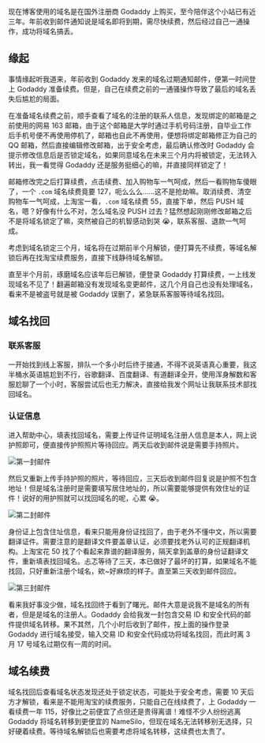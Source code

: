 [pixiv: 70560911]: # 'https://i.loli.net/2019/04/23/5cbf0e91c29b0.jpg'

现在博客使用的域名是在国外注册商 Godaddy 上购买，至今陪伴这个小站已有近三年。年前收到邮件通知说是域名即将到期，需尽快续费，然后经过自己一通操作，成功将域名搞丢。

## 缘起

事情缘起听我道来，年前收到 Godaddy 发来的域名过期通知邮件，便第一时间登上 Godaddy 准备续费。但是，自己在续费之前的一通骚操作导致了最后的域名丢失后尴尬的局面。

在准备域名续费之前，顺手查看了域名的注册的联系人信息，发现绑定的邮箱是之前使用的网易 163 邮箱，由于这个邮箱是大学时通过手机号码注册，自毕业工作后手机号便不再使用停机了，邮箱也自此不再使用，便想将绑定邮箱修正为自己的 QQ 邮箱，然后直接编辑修改邮箱，出于安全考虑，最后确认修改时 Godaddy 会提示修改信息后是否锁定域名，如果同意域名在未来三个月内将被锁定，无法转入转出，我一看觉得 Godaddy 还是服务挺细心的嘛，并直接同样锁定了！

邮箱修改完之后打算续费，点击续费、加入购物车一气呵成，然后一看购物车傻眼了，一个 `.com` 域名续费竟要 127，呃么么么……这不是抢劫嘛。取消续费、清空购物车一气呵成，上淘宝一看，`.com` 域名续费 55，直接下单，然后 PUSH 域名，嗯？好像有什么不对，怎么域名没 PUSH 过去？猛然想起刚刚修改邮箱之后不是将域名锁定了嘛，突然被自己的机智感动到哭 😭，联系客服、退款一气呵成。

考虑到域名锁定三个月，域名将在过期前半个月解锁，便打算先不续费，等域名解锁后再在找淘宝续费服务，直接下线静待域名解锁。

直至半个月前，琢磨域名应该年后已解锁，便登录 Godaddy 打算续费，一上线发现域名不见了！翻遍邮箱没有发现域名变更邮件，这几个月自己也没有处理域名，看来不是被盗号就是被 Godaddy 误删了，紧急联系客服等待域名找回。

## 域名找回

### 联系客服

一开始找到线上客服，排队一个多小时后终于接通，不得不说英语真心重要，我这半桶水英语尴尬到不行，谷歌翻译、百度翻译、有道翻译全开，使用浑身解数和客服尬聊了一个小时，客服尝试后也无力解决，直接给我发个网址让我联系技术部找回域名。

### 认证信息

进入帮助中心，填表找回域名，需要上传证件证明域名注册人信息是本人，网上说护照即可，便直接传护照照片等待回应。两天后收到邮件说是需要手持照片。

![第一封邮件](https://i.loli.net/2019/03/11/5c85d5cd01783.png)

然后又重新上传手持护照的照片，等待回应，三天后收到邮件回复说是护照不包含地址！但是域名注册时是需要填写居住地址的，所以需要能够提供有效住址的证件！说好的用护照就可以找回域名的呢，心累 😭。

![第二封邮件](https://i.loli.net/2019/03/11/5c85d6cfe1046.png)

身份证上包含住址信息，看来只能用身份证找回了，由于老外不懂中文，所以需要翻译证件。需要注意的是翻译文件要盖章认证，必须要找老外认可的正规翻译机构。上淘宝花 50 找了个看起来靠谱的翻译服务，隔天拿到盖章的身份证翻译文件，重新填表找回域名。忐忑等待了三天，本已做好了最坏的打算，如果域名不能找回，只好重新注册个域名，欸~好麻烦的样子。直至第三天收到邮件回应。

![第三封邮件](https://i.loli.net/2019/03/11/5c85d835dbeda.png)

看来我好事没少做，域名找回终于看到了曙光。邮件大意是说我不是域名的所有者，但是是域名的注册人。Godaddy 会给我发一封包含交易 ID 和安全代码的邮件提供域名转移。果不其然，几个小时后收到了邮件，按上面的操作登录 Godaddy 进行域名接受，输入交易 ID 和安全代码成功将域名找回，而此时离 3 月 17 号域名过期仅有一周的时间。

## 域名续费

域名找回后查看域名状态发现还处于锁定状态，可能处于安全考虑，需要 10 天后方才解锁，看来是不能用淘宝的续费服务，只能自己在线续费了，上 Godaddy 一看续费一年 115，好像比之前便宜了点但还是贵得离谱！难怪不少人纷纷逃离 Godaddy 将域名转移到更便宜的 NameSilo，但现在域名无法转移别无选择，只好硬着续费。等待域名解锁后也需要考虑将域名转移，这续费也太贵了。
